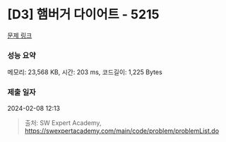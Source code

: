 # [D3] 햄버거 다이어트 - 5215 

[문제 링크](https://swexpertacademy.com/main/code/problem/problemDetail.do?contestProbId=AWT-lPB6dHUDFAVT) 

### 성능 요약

메모리: 23,568 KB, 시간: 203 ms, 코드길이: 1,225 Bytes

### 제출 일자

2024-02-08 12:13



> 출처: SW Expert Academy, https://swexpertacademy.com/main/code/problem/problemList.do